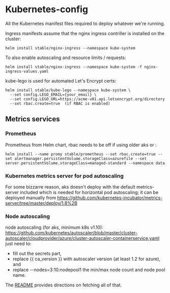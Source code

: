 # Kubernetes-config
All the Kubernetes manifest files required to deploy whatever we're running.

Ingress manifests assume that the nginx ingress contriller is installed on the cluster:
```
helm install stable/nginx-ingress --namespace kube-system
```
To also enable autoscaling and resource limits / requests:
```
helm install stable/nginx-ingress --namespace kube-system -f nginx-ingress-values.yaml
```



kube-lego is used for automated Let's Encrypt certs:
```
helm install stable/kube-lego --namespace kube-system \
  --set config.LEGO_EMAIL={your_email} \
  --set config.LEGO_URL=https://acme-v01.api.letsencrypt.org/directory
  --set rbac.create=true  (if RBAC is enabled)
```

## Metrics services

### Prometheus

Prometheus from Helm chart, rbac needs to be off if using older aks or :
```
helm install --name promy stable/prometheus --set rbac.create=true --set alertmanager.persistentVolume.storageClass=azurefile --set server.persistentVolume.storageClass=managed-standard --namespace data
```

### Kubernetes metrics server for pod autoscaling
For some bizzarre reason, aks doesn't deploy with the default metrics-server included which is needed for horizontal pod autoscaling; it can be deployed manually from https://github.com/kubernetes-incubator/metrics-server/tree/master/deploy/1.8%2B

### Node autoscaling
node autoscaling (for aks, minimum k8s v1.10): https://github.com/kubernetes/autoscaler/blob/master/cluster-autoscaler/cloudprovider/azure/cluster-autoscaler-containerservice.yaml  just need to: 
 * fill out the secrets part, 
 * replace {{ ca_version }} with autoscaler version (at least 1.2 for azure), and 
 * replace --nodes=3:10:nodepool1 the min/max node count and node pool name.
 
The [README](https://github.com/kubernetes/autoscaler/blob/master/cluster-autoscaler/cloudprovider/azure/README.md) provides directions on fetching all of that.
